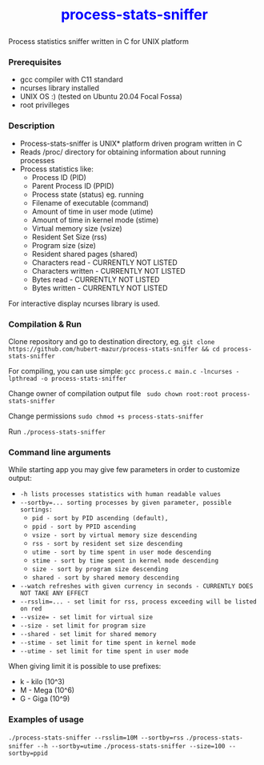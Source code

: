 # <p style="text-align:center;color:blue">process-stats-sniffer</p>

Process statistics sniffer written in C for UNIX platform

### Prerequisites
- gcc compiler with C11 standard
- ncurses library installed
- UNIX OS :) (tested on Ubuntu 20.04 Focal Fossa)
- root privilleges

### Description
- Process-stats-sniffer is UNIX* platform driven program written in C
- Reads /proc/ directory for obtaining information about running processes
- Process statistics like:
    - Process ID (PID)
    - Parent Process ID (PPID)
    - Process state (status) eg. running
    - Filename of executable (command)
    - Amount of time in user mode (utime)
    - Amount of time in kernel mode (stime)
    - Virtual memory size (vsize)
    - Resident Set Size (rss)
    - Program size (size)
    - Resident shared pages (shared)
    - Characters read - CURRENTLY NOT LISTED
    - Characters written - CURRENTLY NOT LISTED
    - Bytes read - CURRENTLY NOT LISTED
    - Bytes written - CURRENTLY NOT LISTED
    
For interactive display ncurses library is used.


### Compilation & Run
Clone repository and go to destination directory, eg.
``` git clone https://github.com/hubert-mazur/process-stats-sniffer && cd process-stats-sniffer ```

For compiling, you can use simple:
``` gcc process.c main.c -lncurses -lpthread -o process-stats-sniffer ```

Change owner of compilation output file
``` sudo chown root:root process-stats-sniffer```

Change permissions
``` sudo chmod +s process-stats-sniffer ```

Run
``` ./process-stats-sniffer ```

### Command line arguments

While starting app you may give few parameters in order to customize output:
- ```-h lists processes statistics with human readable values ```
- ```--sortby=... sorting processes by given parameter, possible sortings: ```
    - ```pid - sort by PID ascending (default),```
    - ```ppid - sort by PPID ascending ```
    - ```vsize - sort by virtual memory size descending ```
    - ```rss - sort by resident set size descending ```
    - ```utime - sort by time spent in user mode descending```
    - ```stime - sort by time spent in kernel mode descending```
    - ```size - sort by program size descending```
    - ```shared - sort by shared memory descending```
- ```--watch refreshes with given currency in seconds - CURRENTLY DOES NOT TAKE ANY EFFECT ```
- ```--rsslim=... - set limit for rss, process exceeding will be listed on red```
- ```--vsize= - set limit for virtual size```
- ```--size - set limit for program size```
- ```--shared - set limit for shared memory```
- ```--stime - set limit for time spent in kernel mode```
- ```--utime - set limit for time spent in user mode```

When giving limit it is possible to use prefixes:
- k - kilo (10^3)
- M - Mega (10^6)
- G - Giga (10^9)

### Examples of usage

```./process-stats-sniffer --rsslim=10M --sortby=rss```
```./process-stats-sniffer --h --sortby=utime```
```./process-stats-sniffer --size=100 --sortby=ppid```